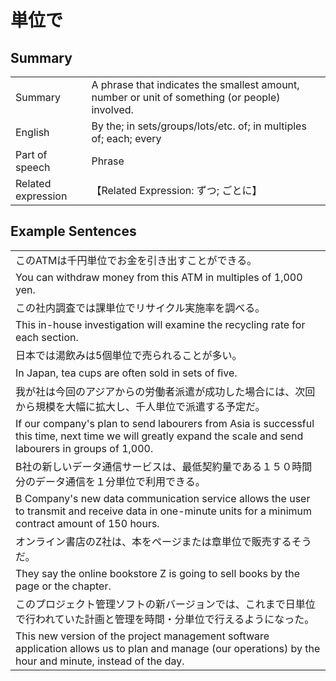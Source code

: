 # 単位で

## Summary

<table><tr>   <td>Summary</td>   <td>A phrase that indicates the smallest amount, number or unit of something (or people) involved.</td></tr><tr>   <td>English</td>   <td>By the; in sets/groups/lots/etc. of; in multiples of; each; every</td></tr><tr>   <td>Part of speech</td>   <td>Phrase</td></tr><tr>   <td>Related expression</td>   <td>【Related Expression: ずつ; ごとに】</td></tr></table>

## Example Sentences

<table><tr><td>このATMは千円単位でお金を引き出すことができる。</td></tr><tr><td>You can withdraw money from this ATM in multiples of 1,000 yen.</td></tr><tr><td>この社内調査では課単位でリサイクル実施率を調べる。</td></tr><tr><td>This in-house investigation will examine the recycling rate for each section.</td></tr><tr><td>日本では湯飲みは5個単位で売られることが多い。</td></tr><tr><td>In Japan, tea cups are often sold in sets of ﬁve.</td></tr><tr><td>我が社は今回のアジアからの労働者派遣が成功した場合には、次回から規模を大幅に拡大し、千人単位で派遣する予定だ。</td></tr><tr><td>If our company's plan to send labourers from Asia is successful this time, next time we will greatly expand the scale and send labourers in groups of 1,000.</td></tr><tr><td>B社の新しいデータ通信サービスは、最低契約量である１５０時間分のデータ通信を１分単位で利用できる。</td></tr><tr><td>B Company's new data communication service allows the user to transmit and receive data in one-minute units for a minimum contract amount of 150 hours.</td></tr><tr><td>オンライン書店のZ社は、本をページまたは章単位で販売するそうだ。</td></tr><tr><td>They say the online bookstore Z is going to sell books by the page or the chapter.</td></tr><tr><td>このプロジェクト管理ソフトの新バージョンでは、これまで日単位で行われていた計画と管理を時間・分単位で行えるようになった。</td></tr><tr><td>This new version of the project management software application allows us to plan and manage (our operations) by the hour and minute, instead of the day.</td></tr></table>

